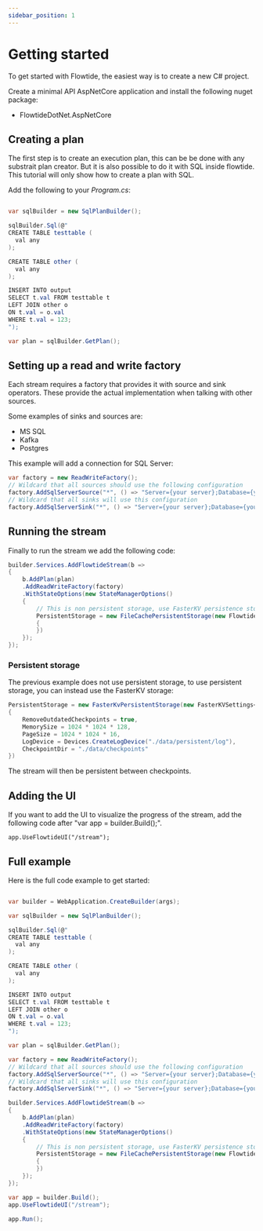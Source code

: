 ```yaml
---
sidebar_position: 1
---
```


# Getting started

To get started with Flowtide, the easiest way is to create a new C# project.

Create a minimal API AspNetCore application and install the following nuget package:

* FlowtideDotNet.AspNetCore

## Creating a plan

The first step is to create an execution plan, this can be be done with any substrait plan creator.
But it is also possible to do it with SQL inside flowtide. This tutorial will only show how to create a plan with SQL.

Add the following to your _Program.cs_:

```csharp

var sqlBuilder = new SqlPlanBuilder();

sqlBuilder.Sql(@"
CREATE TABLE testtable (
  val any
);

CREATE TABLE other (
  val any
);

INSERT INTO output
SELECT t.val FROM testtable t
LEFT JOIN other o
ON t.val = o.val
WHERE t.val = 123;
");

var plan = sqlBuilder.GetPlan();
```

## Setting up a read and write factory

Each stream requires a factory that provides it with source and sink operators. These provide the actual implementation when talking with other sources.

Some examples of sinks and sources are:

* MS SQL
* Kafka
* Postgres

This example will add a connection for SQL Server:

```csharp
var factory = new ReadWriteFactory();
// Wildcard that all sources should use the following configuration
factory.AddSqlServerSource("*", () => "Server={your server};Database={your database};Trusted_Connection=True;");
// Wildcard that all sinks will use this configuration
factory.AddSqlServerSink("*", () => "Server={your server};Database={your database};Trusted_Connection=True;");
```

## Running the stream

Finally to run the stream we add the following code:

```csharp
builder.Services.AddFlowtideStream(b =>
{
    b.AddPlan(plan)
    .AddReadWriteFactory(factory)
    .WithStateOptions(new StateManagerOptions()
    {
        // This is non persistent storage, use FasterKV persistence storage instead if you want persistent storage
        PersistentStorage = new FileCachePersistentStorage(new FlowtideDotNet.Storage.FileCacheOptions()
        {
        })
    });
});
```

### Persistent storage

The previous example does not use persistent storage, to use persistent storage, you can instead use the FasterKV storage:

```csharp
PersistentStorage = new FasterKvPersistentStorage(new FasterKVSettings<long, SpanByte>()
{
    RemoveOutdatedCheckpoints = true,
    MemorySize = 1024 * 1024 * 128,
    PageSize = 1024 * 1024 * 16,
    LogDevice = Devices.CreateLogDevice("./data/persistent/log"),
    CheckpointDir = "./data/checkpoints"
})
```

The stream will then be persistent between checkpoints.

## Adding the UI

If you want to add the UI to visualize the progress of the stream, add the following code after "var app = builder.Build();".

```
app.UseFlowtideUI("/stream");
```

## Full example

Here is the full code example to get started:

```csharp

var builder = WebApplication.CreateBuilder(args);

var sqlBuilder = new SqlPlanBuilder();

sqlBuilder.Sql(@"
CREATE TABLE testtable (
  val any
);

CREATE TABLE other (
  val any
);

INSERT INTO output
SELECT t.val FROM testtable t
LEFT JOIN other o
ON t.val = o.val
WHERE t.val = 123;
");

var plan = sqlBuilder.GetPlan();

var factory = new ReadWriteFactory();
// Wildcard that all sources should use the following configuration
factory.AddSqlServerSource("*", () => "Server={your server};Database={your database};Trusted_Connection=True;");
// Wildcard that all sinks will use this configuration
factory.AddSqlServerSink("*", () => "Server={your server};Database={your database};Trusted_Connection=True;");

builder.Services.AddFlowtideStream(b =>
{
    b.AddPlan(plan)
    .AddReadWriteFactory(factory)
    .WithStateOptions(new StateManagerOptions()
    {
        // This is non persistent storage, use FasterKV persistence storage instead if you want persistent storage
        PersistentStorage = new FileCachePersistentStorage(new FlowtideDotNet.Storage.FileCacheOptions()
        {
        })
    });
});

var app = builder.Build();
app.UseFlowtideUI("/stream");

app.Run();
```